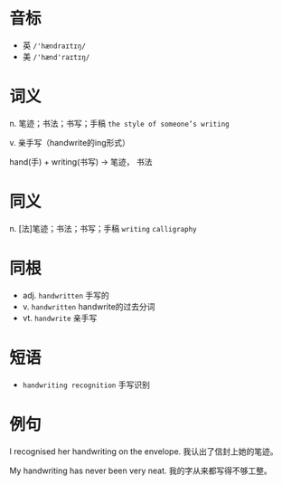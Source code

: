 # 音标

- 英 `/'hændraɪtɪŋ/`
- 美 `/'hænd'raɪtɪŋ/`

# 词义

n. 笔迹；书法；书写；手稿
`the style of someone’s writing`

v. 亲手写（handwrite的ing形式）




hand(手) + writing(书写) → 笔迹， 书法

# 同义

n. [法]笔迹；书法；书写；手稿
`writing` `calligraphy`

# 同根

- adj. `handwritten` 手写的
- v. `handwritten` handwrite的过去分词
- vt. `handwrite` 亲手写

# 短语

- `handwriting recognition` 手写识别

# 例句

I recognised her handwriting on the envelope.
我认出了信封上她的笔迹。

My handwriting has never been very neat.
我的字从来都写得不够工整。


